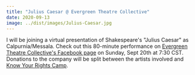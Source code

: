 ```yaml
---
title: "Julius Caesar @ Evergreen Theatre Collective"
date: 2020-09-13
image: ../dist/images/Julius-Caesar.jpg
---
```


I will be joining a virtual presentation of Shakespeare's "Julius Caesar" as Calpurnia/Messala. Check out this 80-minute performance on [Evergreen Theatre Collective's Facebook page](https://www.facebook.com/EvergreenTheatreCollective) on Sunday, Sept 20th at 7:30 CST. Donations to the company will be split between the artists involved and [Know Your Rights Camp](https://www.knowyourrightscamp.com/).
